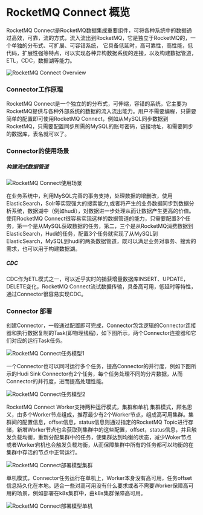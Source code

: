# RocketMQ Connect 概览

RocketMQ Connect是RocketMQ数据集成重要组件，可将各种系统中的数据通过高效，可靠，流的方式，流入流出到RocketMQ，它是独立于RocketMQ的，一个单独的分布式、可扩展、可容错系统，
它具备低延时，高可靠性，高性能，低代码，扩展性强等特点，可以实现各种异构数据系统的连接，以及构建数据管道，ETL，CDC，数据湖等能力。


![RocketMQ Connect Overview](../picture/32rocketmq-connect/overview.png)

### Connector工作原理

RocketMQ Connect是一个独立的的分布式，可伸缩，容错的系统，它主要为RocketMQ提供与各种外部系统的数据的流入流出能力。用户不需要编程，只需要简单的配置即可使用RocketMQ Connect，例如从MySQL同步数据到RocketMQ，只需要配置同步所需的MySQL的账号密码，链接地址，和需要同步的数据库，表名就可以了。

### Connector的使用场景

##### 构建流式数据管道

![RocketMQ Connect使用场景](../picture/32rocketmq-connect/scene.png)

在业务系统中，利用MySQL完善的事务支持，处理数据的增删改，使用ElasticSearch，Solr等实现强大的搜索能力,或者将产生的业务数据同步到数据分析系统，数据湖中（例如hudi），对数据进一步处理从而让数据产生更高的价值。使用RocketMQ Connect很容易实现这样的数据管道的能力，只需要配置3个任务，第一个是从MySQL获取数据的任务，第二，三个是从RocketMQ消费数据到ElasticSearch，Hudi的任务，配置3个任务就实现了从MySQL到ElasticSearch，MySQL到hudi的两条数据管道，既可以满足业务对事务、搜索的需求，也可以用于构建数据湖。

##### CDC

CDC作为ETL模式之一，可以近乎实时的捕获增量数据库INSERT、UPDATE，DELETE变化，RocketMQ Connect流试数据传输，具备高可用，低延时等特性，通过Connector很容易实现CDC。

### Connector 部署

创建Connector，一般通过配置即可完成，Connector包含逻辑的Connector连接器和执行数据复制的Task(即物理线程)，如下图所示，两个Connector连接器和它们对应的运行Task任务。

![RocketMQ Connect任务模型1](../picture/32rocketmq-connect/deploy1.png)

一个Connector也可以同时运行多个任务，提高Connector的并行度，例如下图所示的Hudi Sink Connector有2个任务，每个任务处理不同的分片数据，从而Connector的并行度，进而提高处理性能。

![RocketMQ Connect任务模型2](../picture/32rocketmq-connect/deploy2.png)

RocketMQ Connect Worker支持两种运行模式，集群和单机
集群模式，顾名思义，由多个Worker节点组成，推荐最少有2个Worker节点，组成高可用集群。集群间的配置信息，offset信息，status信息则通过指定的RocketMQ Topic进行存储，新增Worker节点也会获取到集群中的这些配置，offset，status信息，并且触发负载均衡，重新分配集群中的任务，使集群达到均衡的状态，减少Woker节点或者Worker宕机也会触发负载均衡，从而保障集群中所有的任务都可以均衡的在集群中存活的节点中正常运行。

![RocketMQ Connect部署模型集群](../picture/32rocketmq-connect/deploy3.png)

单机模式，Connector任务运行在单机上，Worker本身没有高可用，任务offset信息持久化在本地。适合一些对高可用没有什么要求或者不需要Worker保障高可用的场景，例如部署在k8s集群中，由k8s集群保障高可用。

![RocketMQ Connect部署模型单机](../picture/32rocketmq-connect/deploy4.png)
